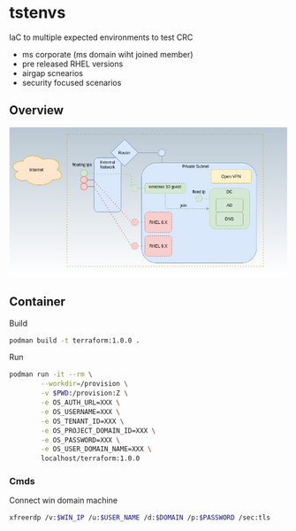 # tstenvs
IaC to multiple expected environments to test CRC  

* ms corporate (ms domain wiht joined member)
* pre released RHEL versions
* airgap scnearios
* security focused scenarios  

## Overview

![Overview](docs/diagrams/overview.jpg?raw=true)

## Container

Build
```bash
podman build -t terraform:1.0.0 .
```

Run
```bash
podman run -it --rm \
        --workdir=/provision \
        -v $PWD:/provision:Z \
        -e OS_AUTH_URL=XXX \
        -e OS_USERNAME=XXX \
        -e OS_TENANT_ID=XXX \
        -e OS_PROJECT_DOMAIN_ID=XXX \
        -e OS_PASSWORD=XXX \
        -e OS_USER_DOMAIN_NAME=XXX \
        localhost/terraform:1.0.0
```

### Cmds

Connect win domain machine

```bash
xfreerdp /v:$WIN_IP /u:$USER_NAME /d:$DOMAIN /p:$PASSWORD /sec:tls
```
